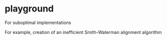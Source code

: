 # playground
For suboptimal implementations

For example, creation of an inefficient Smith-Waterman alignment algorithm
